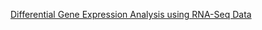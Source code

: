 [Differential Gene Expression Analysis using RNA-Seq Data](http://alumni.cs.ucr.edu/~elenah/courses/CSCI693/Lecture3.pdf)
